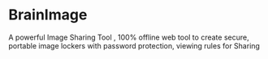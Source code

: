 # BrainImage
A powerful Image Sharing Tool , 100% offline web tool to create secure, portable image lockers with password protection, viewing rules for Sharing

